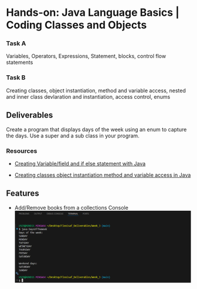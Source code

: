 # Hands-on: Java Language Basics | Coding Classes and Objects

### Task A
Variables, Operators, Expressions, Statement, blocks, control flow statements

### Task B
Creating classes, object instantiation, method and variable access, nested and inner class devlaration and instantiation, access control, enums

## Deliverables
Create a program that displays days of the week using an enum to capture the days. Use a super and a sub class in your program.

### Resources

- [Creating Variable/field and if else statement with Java](https://docs.oracle.com/javase/tutorial/java/nutsandbolts/index.html)

- [Creating classes object instantiation method and variable access in Java](https://docs.oracle.com/javase/tutorial/java/javaOO/index.html)


## Features

- Add/Remove books from a collections Console  
  ![Add/Remove books from a collections](screenshot/daysoftheweek.png)
